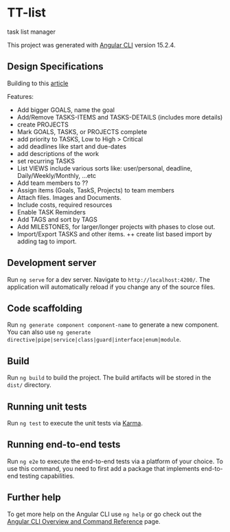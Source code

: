 # TT-list

task list manager

This project was generated with [Angular CLI](https://github.com/angular/angular-cli) version 15.2.4.

## Design Specifications

Building to this [article](https://www.projectmanager.com/guides/task-lists)

Features:

* Add bigger GOALS, name the goal
* Add/Remove TASKS-ITEMS and TASKS-DETAILS (includes more details)
* create PROJECTS
* Mark GOALS, TASKS, or PROJECTS complete
* add priority to TASKS, Low to High > Critical
* add deadlines like start and due-dates
* add descriptions of the work
* set recurring TASKS
* List VIEWS include various sorts like: user/personal, deadline, Daily/Weekly/Monthly, ...etc
* Add team members to ??
* Assign items (Goals, TaskS, Projects) to team members
* Attach files. Images and Documents.
* Include costs, required resources
* Enable TASK Reminders
* Add TAGS and sort by TAGS
* Add MILESTONES, for larger/longer projects with phases to close out.
* Import/Export TASKS and other items. ++ create list based import by adding tag to import.

## Development server

Run `ng serve` for a dev server. Navigate to `http://localhost:4200/`. The application will automatically reload if you change any of the source files.

## Code scaffolding

Run `ng generate component component-name` to generate a new component. You can also use `ng generate directive|pipe|service|class|guard|interface|enum|module`.

## Build

Run `ng build` to build the project. The build artifacts will be stored in the `dist/` directory.

## Running unit tests

Run `ng test` to execute the unit tests via [Karma](https://karma-runner.github.io).

## Running end-to-end tests

Run `ng e2e` to execute the end-to-end tests via a platform of your choice. To use this command, you need to first add a package that implements end-to-end testing capabilities.

## Further help

To get more help on the Angular CLI use `ng help` or go check out the [Angular CLI Overview and Command Reference](https://angular.io/cli) page.
